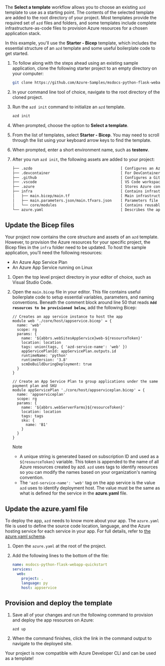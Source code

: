The **Select a template** workflow allows you to choose an existing `azd` template to use as a starting point. The contents of the selected template are added to the root directory of your project. Most templates provide the required set of `azd` files and folders, and some templates include complete infrastructure-as-code files to provision Azure resources for a chosen application stack. 

In this example, you'll use the **Starter - Bicep** template, which includes the essential structure of an `azd` template and some useful boilerplate code to get started.

1. To follow along with the steps ahead using an existing sample application, clone the following starter project to an empty directory on your computer:

    ```bash
    git clone https://github.com/Azure-Samples/msdocs-python-flask-webapp-quickstart
    ```

1. In your command line tool of choice, navigate to the root directory of the cloned project.

1. Run the `azd init` command to initialize an `azd` template.

    ```bash
    azd init
    ```

1. When prompted, choose the option to **Select a template**.

1. From the list of templates, select **Starter - Bicep**. You may need to scroll through the list using your keyboard arrow keys to find the template.

1. When prompted, enter a short environment name, such as **testenv**.

1. After you run `azd init`, the following assets are added to your project:

    ```txt
    ├── .azdo                                        [ Configures an Azure Pipeline ]
    ├── .devcontainer                                [ For DevContainer ]
    ├── .github                                      [ Configures a GitHub workflow ]
    ├── .vscode                                      [ VS Code workspace configurations ]
    ├── .azure                                       [ Stores Azure configurations and environment variables ]
    ├── infra                                        [ Contains infrastructure as code files ]
    │   ├── main.bicep/main.tf                       [ Main infrastructure file ]
    │   ├── main.parameters.json/main.tfvars.json    [ Parameters file ]
    │   └── core/modules                             [ Contains reusable Bicep/Terraform modules ]
    └── azure.yaml                                   [ Describes the app and type of Azure resources]
    ```

## Update the Bicep files

Your project now contains the core structure and assets of an `azd` template. However, to provision the Azure resources for your specific project, the Bicep files in the `infra` folder need to be updated. To host the sample application, you'll need the following resources:

- An Azure App Service Plan
- An Azure App Service running on Linux

1. Open the top level project directory in your editor of choice, such as Visual Studio Code.

1. Open the `main.bicep` file in your editor. This file contains useful boilerplate code to setup essential variables, parameters, and naming conventions. Beneath the comment block around line 50 that reads **`Add resources to be provisioned below`**, add the following Bicep:

    ```bicep
    // Creates an app service instance to host the app
    module web './core/host/appservice.bicep' = {
      name: 'web'
      scope: rg
      params: {
        name: '${abbrs.webSitesAppService}web-${resourceToken}'
        location: location
        tags: union(tags, { 'azd-service-name': 'web' })
        appServicePlanId: appServicePlan.outputs.id
        runtimeName: 'python'
        runtimeVersion: '3.8'
        scmDoBuildDuringDeployment: true
      }
    }
    
    // Create an App Service Plan to group applications under the same payment plan and SKU
    module appServicePlan './core/host/appserviceplan.bicep' = {
      name: 'appserviceplan'
      scope: rg
      params: {
        name: '${abbrs.webServerFarms}${resourceToken}'
        location: location
        tags: tags
        sku: {
          name: 'B1'
        }
      }
    }
    ```

    > [!NOTE]
    > - A unique string is generated based on subscription ID and used as a `${resourceToken}` variable. This token is appended to the name of all Azure resources created by azd. `azd` uses tags to identify resources so you can modify the names based on your organization's naming convention.
    > - The `'azd-service-name': 'web'` tag on the app service is the value `azd` uses to identify deployment host. The value must be the same as what is defined for the service in the **azure.yaml** file.
    
## Update the azure.yaml file

To deploy the app, `azd` needs to know more about your app. The `azure.yaml` file is used to define the source code location, language, and the Azure hosting service for each service in your app. For full details, refer to [the azure.yaml schema](./azd-schema.md).

1. Open the `azure.yaml` at the root of the project.

1. Add the following lines to the bottom of the file:

    ```yml
    name: msdocs-python-flask-webapp-quickstart
    services:
      web:
        project: .
        language: py
        host: appservice
    ```

## Provision and deploy the template

1. Save all of your changes and run the following command to provision and deploy the app resources on Azure:

    ```azdeveloper
    azd up
    ```

1. When the command finishes, click the link in the command output to navigate to the deployed site.

Your project is now compatible with Azure Developer CLI and can be used as a template!
